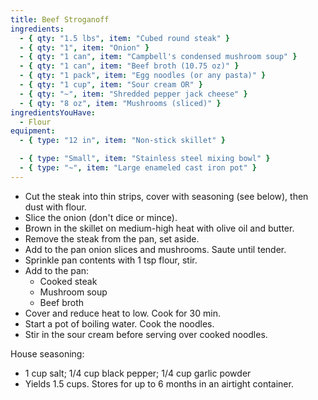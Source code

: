 ```yaml
---
title: Beef Stroganoff
ingredients:
  - { qty: "1.5 lbs", item: "Cubed round steak" }
  - { qty: "1", item: "Onion" }
  - { qty: "1 can", item: "Campbell's condensed mushroom soup" }
  - { qty: "1 can", item: "Beef broth (10.75 oz)" }
  - { qty: "1 pack", item: "Egg noodles (or any pasta)" }
  - { qty: "1 cup", item: "Sour cream OR" }
  - { qty: "~", item: "Shredded pepper jack cheese" }
  - { qty: "8 oz", item: "Mushrooms (sliced)" }
ingredientsYouHave:
  - Flour
equipment:
  - { type: "12 in", item: "Non-stick skillet" }

  - { type: "Small", item: "Stainless steel mixing bowl" }
  - { type: "~", item: "Large enameled cast iron pot" }
---
```


- Cut the steak into thin strips, cover with seasoning (see below), then dust with flour.
- Slice the onion (don't dice or mince).
- Brown in the skillet on medium-high heat with olive oil and butter.
- Remove the steak from the pan, set aside.
- Add to the pan onion slices and mushrooms. Saute until tender.
- Sprinkle pan contents with 1 tsp flour, stir.
- Add to the pan:
  - Cooked steak
  - Mushroom soup
  - Beef broth
- Cover and reduce heat to low. Cook for 30 min.
- Start a pot of boiling water. Cook the noodles.
- Stir in the sour cream before serving over cooked noodles.

House seasoning:
- 1 cup salt; 1/4 cup black pepper; 1/4 cup garlic powder
- Yields 1.5 cups. Stores for up to 6 months in an airtight container.
